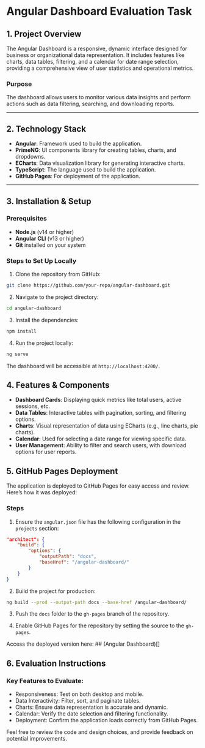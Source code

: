 # Angular Dashboard Evaluation Task

## 1. Project Overview
The Angular Dashboard is a responsive, dynamic interface designed for business or organizational data representation. It includes features like charts, data tables, filtering, and a calendar for date range selection, providing a comprehensive view of user statistics and operational metrics.

### Purpose
The dashboard allows users to monitor various data insights and perform actions such as data filtering, searching, and downloading reports.

---

## 2. Technology Stack

- **Angular**: Framework used to build the application.
- **PrimeNG**: UI components library for creating tables, charts, and dropdowns.
- **ECharts**: Data visualization library for generating interactive charts.
- **TypeScript**: The language used to build the application.
- **GitHub Pages**: For deployment of the application.

---

## 3. Installation & Setup

### Prerequisites

- **Node.js** (v14 or higher)
- **Angular CLI** (v13 or higher)
- **Git** installed on your system

### Steps to Set Up Locally

1. Clone the repository from GitHub:

```bash
git clone https://github.com/your-repo/angular-dashboard.git
```

2. Navigate to the project directory:
    
```bash
cd angular-dashboard
```
3. Install the dependencies:

```bash
npm install
```
4. Run the project locally:

```bash
ng serve
```
The dashboard will be accessible at `http://localhost:4200/`.

## 4. Features & Components

* **Dashboard Cards**: Displaying quick metrics like total users, active sessions, etc.
* **Data Tables**: Interactive tables with pagination, sorting, and filtering options.
* **Charts**: Visual representation of data using ECharts (e.g., line charts, pie charts).
* **Calendar**: Used for selecting a date range for viewing specific data.
* **User Management**: Ability to filter and search users, with download options for user reports.

## 5. GitHub Pages Deployment

The application is deployed to GitHub Pages for easy access and review. Here’s how it was deployed:

### Steps

1. Ensure the `angular.json` file has the following configuration in the `projects` section:

```json
"architect": {
    "build": {
        "options": {
            "outputPath": "docs",
            "baseHref": "/angular-dashboard/"
        }
    }
}
```

2. Build the project for production:

```bash
ng build --prod --output-path docs --base-href /angular-dashboard/
```

3. Push the `docs` folder to the `gh-pages` branch of the repository.

4. Enable GitHub Pages for the repository by setting the source to the `gh-pages`.


Access the deployed version here: ## (Angular Dashboard)[]

## 6. Evaluation Instructions

### Key Features to Evaluate:

* Responsiveness: Test on both desktop and mobile.
* Data Interactivity: Filter, sort, and paginate tables.
* Charts: Ensure data representation is accurate and dynamic.
* Calendar: Verify the date selection and filtering functionality.
* Deployment: Confirm the application loads correctly from GitHub Pages.

Feel free to review the code and design choices, and provide feedback on potential improvements.
